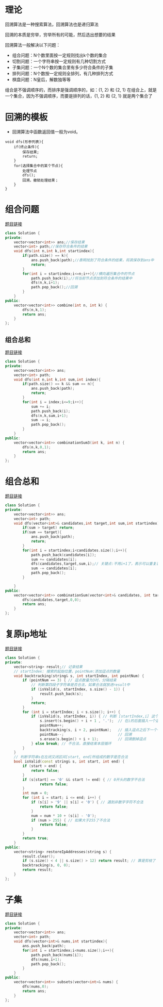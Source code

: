 # 理论

回溯算法是一种搜索算法，回溯算法也是递归算法

回溯的本质是穷举，穷举所有的可能，然后选出想要的结果

回溯算法一般解决以下问题：

- 组合问题：N个数里面按一定规则找出k个数的集合
- 切割问题：一个字符串按一定规则有几种切割方式
- 子集问题：一个N个数的集合里有多少符合条件的子集
- 排列问题：N个数按一定规则全排列，有几种排列方式
- 棋盘问题：N皇后，解数独等等

组合是不强调顺序的，而排序是强调顺序的，如：{1, 2} 和 {2, 1} 在组合上，就是一个集合，因为不强调顺序，而要是排列的话，{1, 2} 和 {2, 1} 就是两个集合了

# 回溯的模板

* 回溯算法中函数返回值一般为void。

```
void dfs(形参列表){
	if(终止条件){
		保存结果;
		return;
	}
	for(选择集合中的某个节点){
		处理节点
		dfs();
		回溯，撤销处理结果；
	}
}
```

# 组合问题

[题目链接](https://leetcode.cn/problems/combinations/)

```c++
class Solution {
private:
    vector<vector<int>> ans;//保存结果
    vector<int> path;//保存符合条件的结果
    void dfs(int n,int k,int startindex){
        if(path.size() == k){
            ans.push_back(path);//表明找到了符合条件的结果，将其保存到ans中
            return;
        }
        for(int i = startindex;i<=n;i++){//横向遍历集合中的节点
            path.push_back(i);//将当前节点添加到符合条件的结果中
            dfs(n,k,i+1);
            path.pop_back();//回溯
        }   
    }
public:
    vector<vector<int>> combine(int n, int k) {
        dfs(n,k,1);
        return ans;
    }
};
```

## 组合总和

[题目链接](https://leetcode.cn/problems/combination-sum-iii/)

```c++
class Solution {
private:
    vector<vector<int>> ans;
    vector<int> path;
    void dfs(int n,int k,int sum,int index){
        if(path.size() == k && sum == n){
            ans.push_back(path);
            return;
        }
        for(int i = index;i<=9;i++){
            sum += i;
            path.push_back(i);
            dfs(n,k,sum,i+1);
            sum -= i;
            path.pop_back();
        }
    }
public:
    vector<vector<int>> combinationSum3(int k, int n) {
        dfs(n,k,0,1);
        return ans;
    }
};
```

# 组合总和

[题目链接](https://leetcode.cn/problems/combination-sum/description/)

```c++
class Solution {
private:
    vector<vector<int>> ans;
    vector<int> path;
    void dfs(vector<int>& candidates,int target,int sum,int startindex){
        if(sum > target) return;
        if(sum == target){
            ans.push_back(path);
            return;
        }
        for(int i = startindex;i<candidates.size();i++){
            path.push_back(candidates[i]);
            sum += candidates[i];
            dfs(candidates,target,sum,i);// 关键点:不用i+1了，表示可以重复读取当前的数
            sum -= candidates[i];
            path.pop_back();
        }

    }
public:
    vector<vector<int>> combinationSum(vector<int>& candidates, int target) {
        dfs(candidates,target,0,0);
        return ans;
    }
};
```

# 复原ip地址

[题目链接](https://leetcode.cn/problems/restore-ip-addresses/)

```c++
class Solution {
private:
    vector<string> result;// 记录结果
    // startIndex: 搜索的起始位置，pointNum:添加逗点的数量
    void backtracking(string& s, int startIndex, int pointNum) {
        if (pointNum == 3) { // 逗点数量为3时，分隔结束
            // 判断第四段子字符串是否合法，如果合法就放进result中
            if (isValid(s, startIndex, s.size() - 1)) {
                result.push_back(s);
            }
            return;
        }
        for (int i = startIndex; i < s.size(); i++) {
            if (isValid(s, startIndex, i)) { // 判断 [startIndex,i] 这个区间的子串是否合法
                s.insert(s.begin() + i + 1 , '.');  // 在i的后面插入一个逗点
                pointNum++;
                backtracking(s, i + 2, pointNum);   // 插入逗点之后下一个子串的起始位置为i+2
                pointNum--;                         // 回溯
                s.erase(s.begin() + i + 1);         // 回溯删掉逗点
            } else break; // 不合法，直接结束本层循环
        }
    }
    // 判断字符串s在左闭又闭区间[start, end]所组成的数字是否合法
    bool isValid(const string& s, int start, int end) {
        if (start > end) {
            return false;
        }
        if (s[start] == '0' && start != end) { // 0开头的数字不合法
                return false;
        }
        int num = 0;
        for (int i = start; i <= end; i++) {
            if (s[i] > '9' || s[i] < '0') { // 遇到非数字字符不合法
                return false;
            }
            num = num * 10 + (s[i] - '0');
            if (num > 255) { // 如果大于255了不合法
                return false;
            }
        }
        return true;
    }
public:
    vector<string> restoreIpAddresses(string s) {
        result.clear();
        if (s.size() < 4 || s.size() > 12) return result; // 算是剪枝了
        backtracking(s, 0, 0);
        return result;
    }
};
```

# 子集

[题目链接](https://leetcode.cn/problems/subsets/)

```c++
class Solution {
private:
    vector<vector<int>> ans;
    vector<int> path;
    void dfs(vector<int>& nums,int startindex){
        ans.push_back(path);
        for(int i = startindex;i<nums.size();i++){
            path.push_back(nums[i]);
            dfs(nums,i+1);
            path.pop_back();
        }
    }
public:
    vector<vector<int>> subsets(vector<int>& nums) {
        dfs(nums,0);
        return ans;
    }
};
```

